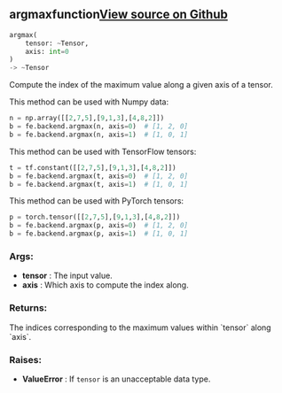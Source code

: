 ## argmax<span class="tag">function</span><a class="sourcelink" href=https://github.com/fastestimator/fastestimator/blob/r1.1/fastestimator/backend/argmax.py/#L24-L65>View source on Github</a>
```python
argmax(
	tensor: ~Tensor,
	axis: int=0
)
-> ~Tensor
```
Compute the index of the maximum value along a given axis of a tensor.

This method can be used with Numpy data:
```python
n = np.array([[2,7,5],[9,1,3],[4,8,2]])
b = fe.backend.argmax(n, axis=0)  # [1, 2, 0]
b = fe.backend.argmax(n, axis=1)  # [1, 0, 1]
```

This method can be used with TensorFlow tensors:
```python
t = tf.constant([[2,7,5],[9,1,3],[4,8,2]])
b = fe.backend.argmax(t, axis=0)  # [1, 2, 0]
b = fe.backend.argmax(t, axis=1)  # [1, 0, 1]
```

This method can be used with PyTorch tensors:
```python
p = torch.tensor([[2,7,5],[9,1,3],[4,8,2]])
b = fe.backend.argmax(p, axis=0)  # [1, 2, 0]
b = fe.backend.argmax(p, axis=1)  # [1, 0, 1]
```


<h3>Args:</h3>

* **tensor** :  The input value.
* **axis** :  Which axis to compute the index along.

<h3>Returns:</h3>
    The indices corresponding to the maximum values within `tensor` along `axis`.

<h3>Raises:</h3>

* **ValueError** :  If `tensor` is an unacceptable data type.

